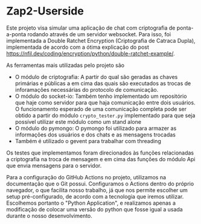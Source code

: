 # Zap2-Userside

Este projeto visa simular uma aplicação de chat com criptografia de ponta-a-ponta rodando através de um servidor websocket. Para isso, foi implementada a Double Ratchet Encryption (Criptografia de Catraca Dupla), implementada de acordo com a ótima explicação do post https://nfil.dev/coding/encryption/python/double-ratchet-example/.

As ferramentas mais utilizadas pelo projeto são
  * O módulo de criptografia: A partir do qual são geradas as chaves primárias e públicas a em cima das quais são executados as trocas de inforamações necessárias do protocolo de comunicação.
  * O módulo do socket-io: Também tenho implementado um repositório que haje como servidor para que haja comunicação entre dois usuários. O funcionamento esperado de uma comunicação completa pode ser obtido a partir do módulo `crypto_tester.py` implementado para que seja possível utilizar este módulo como um stand alone
  * O módulo do pymongo: O pymongo foi utilizado para armazer as informações dos usuários e dos chats e as mensagens trocadas
  * Também é utilizado o gevent para trabalhar com threading

Os testes que implementamos foram direcionados às funções relacionadas a criptografia na troca de mensagem e em cima das funções do módulo Api que envia mensagens para o servidor.

Para a configuração do GitHub Actions no projeto, utilizamos na documentação que o Git possui. Configuramos o Actions dentro do próprio navegador, o que facilita nosso trabalho, já que nos permite escolher um setup pré-configurado, de acordo com a tecnologia que iremos utilizar. Escolhemos portanto o "Python Application", e realizamos apenas a modificação de colocar uma versão do python que fosse igual a usada durante o nosso desenvolvimento.


